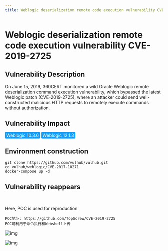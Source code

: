 ```yaml
---
title: Weblogic deserialization remote code execution vulnerability CVE-2019-2725
---
```


# Weblogic deserialization remote code execution vulnerability CVE-2019-2725

 

## Vulnerability Description

On June 15, 2019, 360CERT monitored a wild Oracle Weblogic remote deserialization command execution vulnerability, which bypassed the latest Weblogic patch (CVE-2019-2725), where an attacker could send well-constructed malicious HTTP requests to remotely execute commands without authorization. 

## Vulnerability Impact

<span style="background-color:rgb(18, 160, 255); padding: 2px 4px; border-radius: 3px; color: white;">Weblogic 10.3.6</span>
<span style="background-color:rgb(18, 160, 255); padding: 2px 4px; border-radius: 3px; color: white;">Weblogic 12.1.3</span>

## Environment construction
```shell
git clone https://github.com/vulhub/vulhub.git
cd vulhub/weblogic/CVE-2017-10271
docker-compose up -d
```

## Vulnerability reappears


</a-alert>

<br/>

Here, POC is used for reproduction

```
POC地址: https://github.com/TopScrew/CVE-2019-2725
POC可利用于命令执行和Webshell上传
```

![img](https://raw.githubusercontent.com/PeiQi0/PeiQi-WIKI-Book/refs/heads/main/docs/.vuepress/../.vuepress/public/img/1627121673764-9e7e67c3-6ba1-4b52-8d75-c79939b467bd.png)

![img](https://raw.githubusercontent.com/PeiQi0/PeiQi-WIKI-Book/refs/heads/main/docs/.vuepress/../.vuepress/public/img/1627121673728-3ab16545-7d91-4918-9308-7343b2fe7998.png)